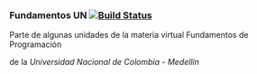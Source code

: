 ### Fundamentos UN  [![Build Status](https://travis-ci.org/CostGranda/Fundamentos_UN.svg?branch=master)](https://travis-ci.org/CostGranda/Fundamentos_UN)
Parte de algunas unidades de la materia virtual Fundamentos de Programación 

de la *Universidad Nacional de Colombia - Medellin*
